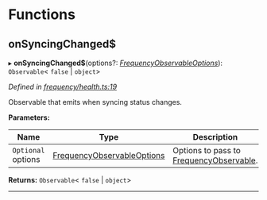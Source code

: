 

# Functions

<a id="onsyncingchanged_"></a>

##  onSyncingChanged$

▸ **onSyncingChanged$**(options?: *[FrequencyObservableOptions](../interfaces/_types_.frequencyobservableoptions.md)*): `Observable`< `false` &#124; `object`>

*Defined in [frequency/health.ts:19](https://github.com/paritytech/js-libs/blob/263390b/packages/light.js/src/frequency/health.ts#L19)*

Observable that emits when syncing status changes.

**Parameters:**

| Name | Type | Description |
| ------ | ------ | ------ |
| `Optional` options | [FrequencyObservableOptions](../interfaces/_types_.frequencyobservableoptions.md) |  Options to pass to [FrequencyObservable](../interfaces/_types_.frequencyobservable.md). |

**Returns:** `Observable`< `false` &#124; `object`>

___

